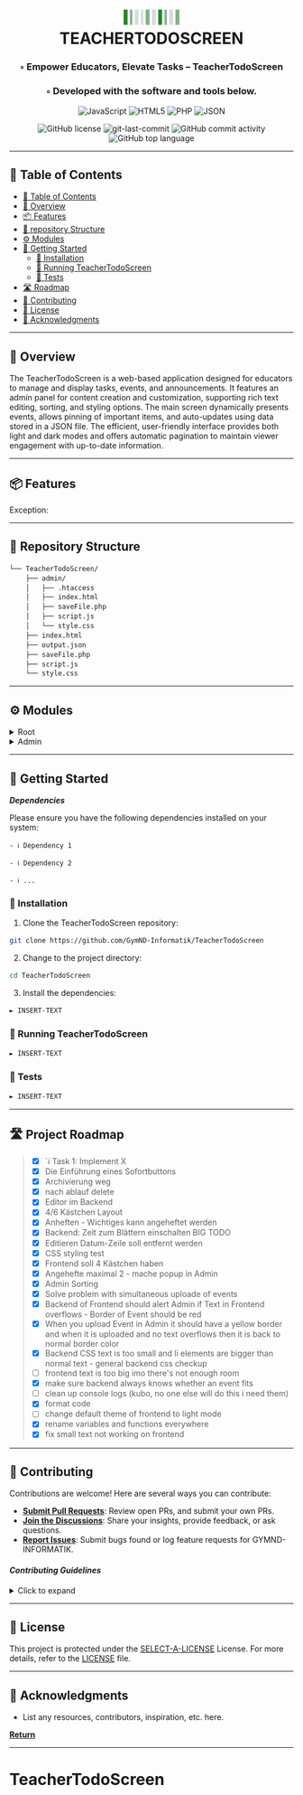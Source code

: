 <div align="center">
<h1 align="center">
<img src="V Str (1).png" width="100" />
<br>TEACHERTODOSCREEN</h1>
<h3>◦ Empower Educators, Elevate Tasks – TeacherTodoScreen</h3>
<h3>◦ Developed with the software and tools below.</h3>

<p align="center">
<img src="https://img.shields.io/badge/JavaScript-F7DF1E.svg?style=flat&logo=JavaScript&logoColor=black" alt="JavaScript" />
<img src="https://img.shields.io/badge/HTML5-E34F26.svg?style=flat&logo=HTML5&logoColor=white" alt="HTML5" />
<img src="https://img.shields.io/badge/PHP-777BB4.svg?style=flat&logo=PHP&logoColor=white" alt="PHP" />
<img src="https://img.shields.io/badge/JSON-000000.svg?style=flat&logo=JSON&logoColor=white" alt="JSON" />
</p>
<img src="https://img.shields.io/github/license/GymND-Informatik/TeacherTodoScreen?style=flat&color=5D6D7E" alt="GitHub license" />
<img src="https://img.shields.io/github/last-commit/GymND-Informatik/TeacherTodoScreen?style=flat&color=5D6D7E" alt="git-last-commit" />
<img src="https://img.shields.io/github/commit-activity/m/GymND-Informatik/TeacherTodoScreen?style=flat&color=5D6D7E" alt="GitHub commit activity" />
<img src="https://img.shields.io/github/languages/top/GymND-Informatik/TeacherTodoScreen?style=flat&color=5D6D7E" alt="GitHub top language" />
</div>

---

## 📖 Table of Contents
- [📖 Table of Contents](#-table-of-contents)
- [📍 Overview](#-overview)
- [📦 Features](#-features)
- [📂 repository Structure](#-repository-structure)
- [⚙️ Modules](#modules)
- [🚀 Getting Started](#-getting-started)
    - [🔧 Installation](#-installation)
    - [🤖 Running TeacherTodoScreen](#-running-TeacherTodoScreen)
    - [🧪 Tests](#-tests)
- [🛣 Roadmap](#-roadmap)
- [🤝 Contributing](#-contributing)
- [📄 License](#-license)
- [👏 Acknowledgments](#-acknowledgments)

---


## 📍 Overview

The TeacherTodoScreen is a web-based application designed for educators to manage and display tasks, events, and announcements. It features an admin panel for content creation and customization, supporting rich text editing, sorting, and styling options. The main screen dynamically presents events, allows pinning of important items, and auto-updates using data stored in a JSON file. The efficient, user-friendly interface provides both light and dark modes and offers automatic pagination to maintain viewer engagement with up-to-date information.

---

## 📦 Features

Exception: 

---


## 📂 Repository Structure

```sh
└── TeacherTodoScreen/
    ├── admin/
    │   ├── .htaccess
    │   ├── index.html
    │   ├── saveFile.php
    │   ├── script.js
    │   └── style.css
    ├── index.html
    ├── output.json
    ├── saveFile.php
    ├── script.js
    └── style.css

```

---


## ⚙️ Modules

<details closed><summary>Root</summary>

| File                                                                                         | Summary                                                                                                                                                                                                                                                                                                                                                                                                                                                                                                                                                                                                                                              |
| ---                                                                                          | ---                                                                                                                                                                                                                                                                                                                                                                                                                                                                                                                                                                                                                                                  |
| [index.html](https://github.com/GymND-Informatik/TeacherTodoScreen/blob/main/index.html)     | The `index.html` file is a markup document for a "Gymnasium Neusiedl News" webpage that presents events and to-do items. It references a CSS stylesheet (`style.css`) for styling and a JavaScript file (`script.js`) that likely manipulates page content and handles functionality. A commented-out image element suggests that there might have originally been an intention to display a school logo or similar image. The `.container` holds a header with the page's purpose, and the `.wrapper` houses an empty `events` div and a page number indicator which might be dynamically updated.                                                  |
| [output.json](https://github.com/GymND-Informatik/TeacherTodoScreen/blob/main/output.json)   | The `output.json` file contains a list of objects representing tasks or events, including preferences such as "page turn" speed and "mode" settings, and individual event details with HTML-formatted text, timestamps for start ("von") and end ("bis") dates, "pinned" status indicators, and text size attributes ("large"). This data is likely used by the TeacherTodoScreen web application for managing and displaying tasks or announcements.                                                                                                                                                                                                |
| [saveFile.php](https://github.com/GymND-Informatik/TeacherTodoScreen/blob/main/saveFile.php) | The `saveFile.php` script processes POST requests by storing received content into `output.json`. It validates non-empty requests and reports success or error messages based on the outcome of saving the text. Non-POST requests are rejected with an error.                                                                                                                                                                                                                                                                                                                                                                                       |
| [script.js](https://github.com/GymND-Informatik/TeacherTodoScreen/blob/main/script.js)       | The `script.js` is part of a web-based to-do platform for teachers, where it handles the dynamic display and storage of event items. It fetches events from a JSON file, then filters, paginates, and presents these events on the UI, with options to pin important ones. The script supports dark mode and handles automatic page turning based on a retrieved interval. Events that fall within the current date range are considered, and the event view is refreshed at a regular interval, ensuring recent data is always shown. Additionally, the script includes functions to write changes back into the JSON file and perform date checks. |
| [style.css](https://github.com/GymND-Informatik/TeacherTodoScreen/blob/main/style.css)       | The `style.css` file contains CSS rules for a web application with a teacher's todo screen. It defines light and dark color themes using CSS custom properties, font faces for typographic styles with specific `woff` files, layout styles for elements like headings, body, wrapper, and container. It includes styling and layout for page elements such as events, pages, images, and text with varying sizes. It also has media support for color schemes and a special class'pinned' that highlights elements with a red border.                                                                                                               |

</details>

<details closed><summary>Admin</summary>

| File                                                                                               | Summary                                                                                                                                                                                                                                                                                                                                                                                                                                                                                                                        |
| ---                                                                                                | ---                                                                                                                                                                                                                                                                                                                                                                                                                                                                                                                            |
| [index.html](https://github.com/GymND-Informatik/TeacherTodoScreen/blob/main/admin/index.html)     | The admin page of a TeacherTodoScreen web application allows administrators to create events with a rich text editor (Quill), set event timing, and choose display settings. It offers style customization (dark/light mode) and event sorting options (by addition time or end time). The interface includes a logo, time selector, display order selector, mode selector, event name input, date/time pickers for event duration, and an upload button. The `.htaccess` file likely controls server access to the directory. |
| [saveFile.php](https://github.com/GymND-Informatik/TeacherTodoScreen/blob/main/admin/saveFile.php) | The `admin/saveFile.php` script processes POST requests by saving incoming text content to `../output.json`. It verifies that the request is a POST with non-empty content, writes to the specified file, and communicates the outcome: success, a write error, or empty content received. Non-POST requests receive an error message for request method validity.                                                                                                                                                             |
| [script.js](https://github.com/GymND-Informatik/TeacherTodoScreen/blob/main/admin/script.js)       | The script initiates a Quill text editor with custom toolbar options for a todo application within the `TeacherTodoScreen/admin` directory. It maintains an event list that it tries to populate from a preloaded JSON string (as a fallback) and then fetches actual event data from `output.json`. Post-fetch, the script updates the event display and configures settings such as mode and page-turn interval. It also manages user interactions with the page-turn selector, invoking JSON updates upon changes.          |
| [style.css](https://github.com/GymND-Informatik/TeacherTodoScreen/blob/main/admin/style.css)       | The provided `style.css` within the `TeacherTodoScreen/admin/` directory defines a series of CSS custom properties (variables) for consistent styling across the admin panel of a web application, such as main background, accent colors, fonts, shadows, and more. It also includes the declarations of two custom web fonts using the `@font-face` rule to include "badSchoolFontDIN1451W02Engschrift" and "DIN W02 Light" fonts internally sourced from `.woff` files.                                                     |
| [.htaccess](https://github.com/GymND-Informatik/TeacherTodoScreen/blob/main/admin/.htaccess)       | The `.htaccess` file in the `TeacherTodoScreen/admin/` directory configures basic HTTP authentication for the admin subdirectory, requiring valid users to enter credentials stored in `/var/www/.htpasswd` before accessing the area.                                                                                                                                                                                                                                                                                         |

</details>

---

## 🚀 Getting Started

***Dependencies***

Please ensure you have the following dependencies installed on your system:

`- ℹ️ Dependency 1`

`- ℹ️ Dependency 2`

`- ℹ️ ...`

### 🔧 Installation

1. Clone the TeacherTodoScreen repository:
```sh
git clone https://github.com/GymND-Informatik/TeacherTodoScreen
```

2. Change to the project directory:
```sh
cd TeacherTodoScreen
```

3. Install the dependencies:
```sh
► INSERT-TEXT
```

### 🤖 Running TeacherTodoScreen

```sh
► INSERT-TEXT
```

### 🧪 Tests
```sh
► INSERT-TEXT
```

---


## 🛣 Project Roadmap
> - [X] `ℹ️  Task 1: Implement X
> - [x] Die Einführung eines Sofortbuttons
> - [x] Archivierung weg
> - [x] nach ablauf delete
> - [x] Editor im Backend
> - [x] 4/6 Kästchen Layout
> - [x] Anheften - Wichtiges kann angeheftet werden
> - [x] Backend: Zeit zum Blättern einschalten BIG TODO
> - [x] Editieren Datum-Zeile soll entfernt werden
> - [x] CSS styling test
> - [x] Frontend soll 4 Kästchen haben
> - [x] Angehefte maximal 2 - mache popup in Admin
> - [x] Admin Sorting 
> - [x] Solve problem with simultaneous uploade of events
> - [x] Backend of Frontend should alert Admin if Text in Frontend overflows - Border of Event should be red
> - [x] When you upload Event in Admin it should have a yellow border and when it is uploaded and no text overflows then it is back to normal border color
> - [x] Backend CSS text is too small and li elements are bigger than normal text - general backend css checkup
> - [ ] frontend text is too big imo there's not enough room
> - [x] make sure backend always knows whether an event fits
> - [ ] clean up console logs (kubo, no one else will do this i need them)
> - [x] format code
> - [ ] change default theme of frontend to light mode
> - [x] rename variables and functions everywhere
> - [x] fix small text not working on frontend

---

## 🤝 Contributing

Contributions are welcome! Here are several ways you can contribute:

- **[Submit Pull Requests](https://github.com/GymND-Informatik/TeacherTodoScreen/blob/main/CONTRIBUTING.md)**: Review open PRs, and submit your own PRs.
- **[Join the Discussions](https://github.com/GymND-Informatik/TeacherTodoScreen/discussions)**: Share your insights, provide feedback, or ask questions.
- **[Report Issues](https://github.com/GymND-Informatik/TeacherTodoScreen/issues)**: Submit bugs found or log feature requests for GYMND-INFORMATIK.

#### *Contributing Guidelines*

<details closed>
<summary>Click to expand</summary>

1. **Fork the Repository**: Start by forking the project repository to your GitHub account.
2. **Clone Locally**: Clone the forked repository to your local machine using a Git client.
   ```sh
   git clone <your-forked-repo-url>
   ```
3. **Create a New Branch**: Always work on a new branch, giving it a descriptive name.
   ```sh
   git checkout -b new-feature-x
   ```
4. **Make Your Changes**: Develop and test your changes locally.
5. **Commit Your Changes**: Commit with a clear and concise message describing your updates.
   ```sh
   git commit -m 'Implemented new feature x.'
   ```
6. **Push to GitHub**: Push the changes to your forked repository.
   ```sh
   git push origin new-feature-x
   ```
7. **Submit a Pull Request**: Create a PR against the original project repository. Clearly describe the changes and their motivations.

Once your PR is reviewed and approved, it will be merged into the main branch.

</details>

---

## 📄 License


This project is protected under the [SELECT-A-LICENSE](https://choosealicense.com/licenses) License. For more details, refer to the [LICENSE](https://choosealicense.com/licenses/) file.

---

## 👏 Acknowledgments

- List any resources, contributors, inspiration, etc. here.

[**Return**](#Top)

---
# TeacherTodoScreen

